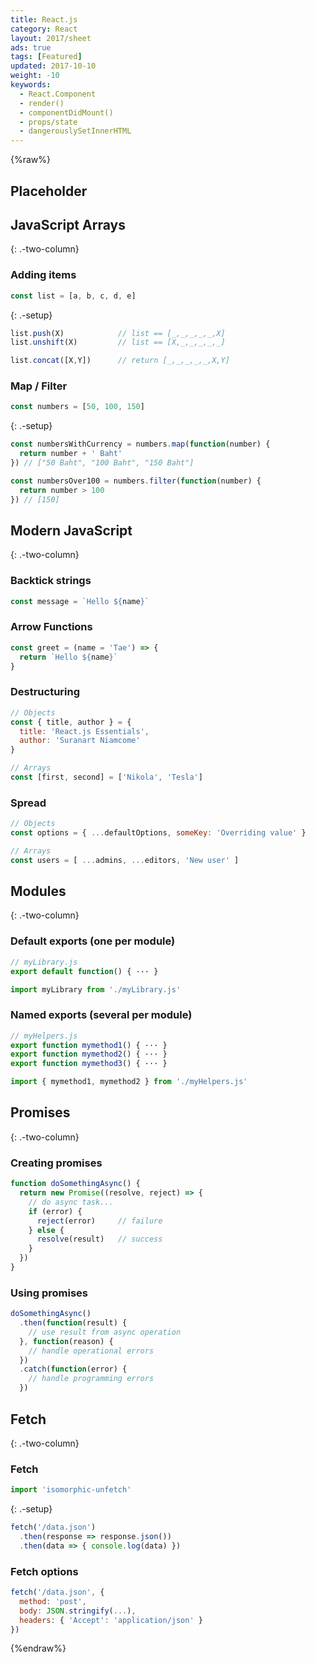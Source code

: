 ```yaml
---
title: React.js
category: React
layout: 2017/sheet
ads: true
tags: [Featured]
updated: 2017-10-10
weight: -10
keywords:
  - React.Component
  - render()
  - componentDidMount()
  - props/state
  - dangerouslySetInnerHTML
---
```


{%raw%}

## Placeholder

## JavaScript Arrays

{: .-two-column}

### Adding items

```js
const list = [a, b, c, d, e]
```
{: .-setup}

```js
list.push(X)            // list == [_,_,_,_,_,X]
list.unshift(X)         // list == [X,_,_,_,_,_]
```

```js
list.concat([X,Y])      // return [_,_,_,_,_,X,Y]
```

### Map / Filter

```js
const numbers = [50, 100, 150]
```
{: .-setup}

```js
const numbersWithCurrency = numbers.map(function(number) {
  return number + ' Baht'
}) // ["50 Baht", "100 Baht", "150 Baht"]
```

```js
const numbersOver100 = numbers.filter(function(number) {
  return number > 100
}) // [150]
```

## Modern JavaScript

{: .-two-column}

### Backtick strings

```js
const message = `Hello ${name}`
```

### Arrow Functions

```js
const greet = (name = 'Tae') => {
  return `Hello ${name}`
}
```

### Destructuring


```js
// Objects
const { title, author } = {
  title: 'React.js Essentials',
  author: 'Suranart Niamcome'
}
```


```js
// Arrays
const [first, second] = ['Nikola', 'Tesla']
```

### Spread

```js
// Objects
const options = { ...defaultOptions, someKey: 'Overriding value' }
```

```js
// Arrays
const users = [ ...admins, ...editors, 'New user' ]
```

## Modules

{: .-two-column}

### Default exports (one per module)

```js
// myLibrary.js
export default function() { ··· }
```

```js
import myLibrary from './myLibrary.js'
```

### Named exports (several per module)

```js
// myHelpers.js
export function mymethod1() { ··· }
export function mymethod2() { ··· }
export function mymethod3() { ··· }
```

```js
import { mymethod1, mymethod2 } from './myHelpers.js'
```

## Promises

{: .-two-column}

### Creating promises

```js
function doSomethingAsync() {
  return new Promise((resolve, reject) => {
    // do async task...
    if (error) {
      reject(error)     // failure
    } else {
      resolve(result)   // success
    }
  })
}
```

### Using promises

```js
doSomethingAsync()
  .then(function(result) { 
    // use result from async operation
  }, function(reason) { 
    // handle operational errors
  })
  .catch(function(error) { 
    // handle programming errors
  })
```

## Fetch

{: .-two-column}

### Fetch

```js
import 'isomorphic-unfetch'
```
{: .-setup}

```js
fetch('/data.json')
  .then(response => response.json())
  .then(data => { console.log(data) })
```

### Fetch options

```js
fetch('/data.json', {
  method: 'post',
  body: JSON.stringify(...),
  headers: { 'Accept': 'application/json' }
})
```

{%endraw%}
